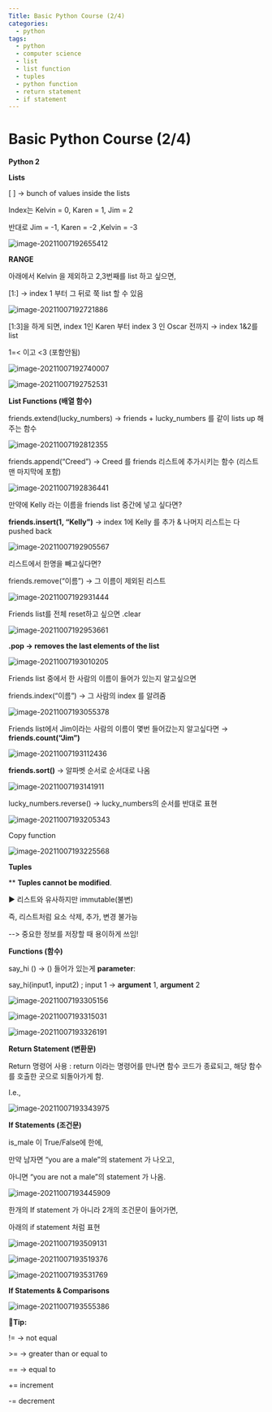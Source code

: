 ```yaml
---
Title: Basic Python Course (2/4)
categories:
  - python
tags:
  - python
  - computer science
  - list
  - list function
  - tuples
  - python function
  - return statement
  - if statement
---
```




# Basic Python Course (2/4)

**Python 2**

**Lists**

[ ] → bunch of values inside the lists

Index는 Kelvin = 0, Karen = 1, Jim = 2

반대로 Jim = -1, Karen = -2 ,Kelvin = -3

![image-20211007192655412](../images/2021-10-07-pythonprac2/image-20211007192655412.png)

**RANGE**

아래에서 Kelvin 을 제외하고 2,3번째를 list 하고 싶으면, 

[1:] → index 1	부터 그 뒤로 쭉 list 할 수 있음

![image-20211007192721886](../images/2021-10-07-pythonprac2/image-20211007192721886.png)

[1:3]을 하게 되면, index 1인 Karen 부터 index 3 인 Oscar 전까지 → index 1&2를 list 

1=< 이고 <3 (포함안됨) 

![image-20211007192740007](../images/2021-10-07-pythonprac2/image-20211007192740007.png)

![image-20211007192752531](../images/2021-10-07-pythonprac2/image-20211007192752531.png)



**List Functions (배열 함수)**



friends.extend(lucky_numbers) → friends + lucky_numbers 를 같이 lists up 해주는 함수

![image-20211007192812355](../images/2021-10-07-pythonprac2/image-20211007192812355.png)

friends.append(“Creed”) → Creed 를 friends 리스트에 추가시키는 함수 (리스트 맨 마지막에 포함)

![image-20211007192836441](../images/2021-10-07-pythonprac2/image-20211007192836441.png)

만약에 Kelly 라는 이름을 friends list 중간에 넣고 싶다면?

**friends.insert(1, “Kelly”)** → index 1에 Kelly 를 추가 & 나머지 리스트는 다 pushed back

![image-20211007192905567](../images/2021-10-07-pythonprac2/image-20211007192905567.png)

리스트에서 한명을 빼고싶다면?

friends.remove(“이름”) → 그 이름이 제외된 리스트

![image-20211007192931444](../images/2021-10-07-pythonprac2/image-20211007192931444.png)

Friends list를 전체 reset하고 싶으면 .clear

![image-20211007192953661](../images/2021-10-07-pythonprac2/image-20211007192953661.png)

**.pop → removes the last elements of the list**

![image-20211007193010205](../images/2021-10-07-pythonprac2/image-20211007193010205.png)

Friends list 중에서 한 사람의 이름이 들어가 있는지 알고싶으면

friends.index(“이름”) → 그 사람의 index 를 알려줌

![image-20211007193055378](../images/2021-10-07-pythonprac2/image-20211007193055378.png)

Friends list에서 Jim이라는 사람의 이름이 몇번 들어갔는지 알고싶다면 → **friends.count(“Jim”)**

![image-20211007193112436](../images/2021-10-07-pythonprac2/image-20211007193112436.png)

**friends.sort()** → 알파벳 순서로 순서대로 나옴

![image-20211007193141911](../images/2021-10-07-pythonprac2/image-20211007193141911.png)

lucky_numbers.reverse() → lucky_numbers의 순서를 반대로 표현

![image-20211007193205343](../images/2021-10-07-pythonprac2/image-20211007193205343.png)

Copy function

![image-20211007193225568](../images/2021-10-07-pythonprac2/image-20211007193225568.png)



**Tuples**

** **Tuples cannot be modified**.

▶ 리스트와 유사하지만 immutable(불변)

  즉, 리스트처럼 요소 삭제, 추가, 변경 불가능 

  --> 중요한 정보를 저장할 때 용이하게 쓰임!



**Functions (함수)**

say_hi () → () 들어가 있는게 **parameter**: 

say_hi(input1, input2) ; input 1 → **argument** 1, **argument** 2

![image-20211007193305156](../images/2021-10-07-pythonprac2/image-20211007193305156.png)

![image-20211007193315031](../images/2021-10-07-pythonprac2/image-20211007193315031.png)

![image-20211007193326191](../images/2021-10-07-pythonprac2/image-20211007193326191.png)



**Return Statement (변환문)**

Return 명령어 사용 : return 이라는 명령어를 만나면 함수 코드가 종료되고, 해당 함수를 호출한 곳으로 되돌아가게 함.

I.e., 

![image-20211007193343975](../images/2021-10-07-pythonprac2/image-20211007193343975.png)



**If Statements (조건문)**

is_male 이 True/False에 한에,

만약 남자면 “you are a male”의 statement 가 나오고,

아니면 “you are not a male”의 statement 가 나옴.

![image-20211007193445909](../images/2021-10-07-pythonprac2/image-20211007193445909.png)

한개의 If statement 가 아니라 2개의 조건문이 들어가면,

아래의 if statement 처럼 표현

![image-20211007193509131](../images/2021-10-07-pythonprac2/image-20211007193509131.png)

![image-20211007193519376](../images/2021-10-07-pythonprac2/image-20211007193519376.png)

![image-20211007193531769](../images/2021-10-07-pythonprac2/image-20211007193531769.png)



**If Statements & Comparisons**

![image-20211007193555386](../images/2021-10-07-pythonprac2/image-20211007193555386.png)



**🍯Tip:**

!= → not equal

\>= → greater than or equal to

== → equal to 

+= increment

-= decrement

